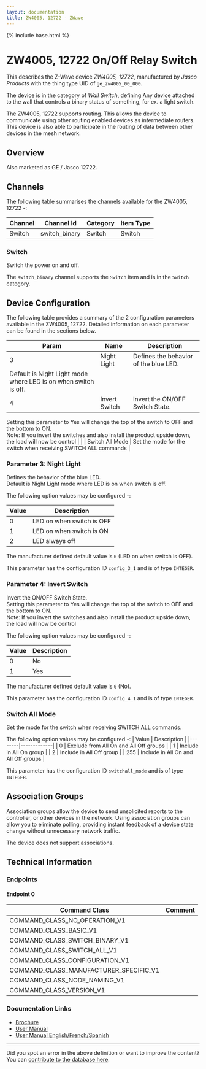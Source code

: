 ```yaml
---
layout: documentation
title: ZW4005, 12722 - ZWave
---
```


{% include base.html %}

# ZW4005, 12722 On/Off Relay Switch
This describes the Z-Wave device *ZW4005, 12722*, manufactured by *Jasco Products* with the thing type UID of ```ge_zw4005_00_000```.

The device is in the category of *Wall Switch*, defining Any device attached to the wall that controls a binary status of something, for ex. a light switch.

The ZW4005, 12722 supports routing. This allows the device to communicate using other routing enabled devices as intermediate routers.  This device is also able to participate in the routing of data between other devices in the mesh network.

## Overview

Also marketed as GE / Jasco 12722.

## Channels

The following table summarises the channels available for the ZW4005, 12722 -:

| Channel | Channel Id | Category | Item Type |
|---------|------------|----------|-----------|
| Switch | switch_binary | Switch | Switch | 

### Switch

Switch the power on and off.

The ```switch_binary``` channel supports the ```Switch``` item and is in the ```Switch``` category.



## Device Configuration

The following table provides a summary of the 2 configuration parameters available in the ZW4005, 12722.
Detailed information on each parameter can be found in the sections below.

| Param | Name  | Description |
|-------|-------|-------------|
| 3 | Night Light | Defines the behavior of the blue LED.  
Default is Night Light mode where LED is on when switch is off. |
| 4 | Invert Switch | Invert the ON/OFF Switch State.  
Setting this parameter to Yes will change the top of the switch to OFF and the bottom to ON.  
Note: If you invert the switches and also install the product upside down, the load will now be control |
|  | Switch All Mode | Set the mode for the switch when receiving SWITCH ALL commands |

### Parameter 3: Night Light

Defines the behavior of the blue LED.  
Default is Night Light mode where LED is on when switch is off.

The following option values may be configured -:

| Value  | Description |
|--------|-------------|
| 0 | LED on when switch is OFF |
| 1 | LED on when switch is ON |
| 2 | LED always off |

The manufacturer defined default value is ```0``` (LED on when switch is OFF).

This parameter has the configuration ID ```config_3_1``` and is of type ```INTEGER```.


### Parameter 4: Invert Switch

Invert the ON/OFF Switch State.  
Setting this parameter to Yes will change the top of the switch to OFF and the bottom to ON.  
Note: If you invert the switches and also install the product upside down, the load will now be control

The following option values may be configured -:

| Value  | Description |
|--------|-------------|
| 0 | No |
| 1 | Yes |

The manufacturer defined default value is ```0``` (No).

This parameter has the configuration ID ```config_4_1``` and is of type ```INTEGER```.

### Switch All Mode

Set the mode for the switch when receiving SWITCH ALL commands.

The following option values may be configured -:
| Value  | Description |
|--------|-------------|
| 0 | Exclude from All On and All Off groups |
| 1 | Include in All On group |
| 2 | Include in All Off group |
| 255 | Include in All On and All Off groups |

This parameter has the configuration ID ```switchall_mode``` and is of type ```INTEGER```.


## Association Groups

Association groups allow the device to send unsolicited reports to the controller, or other devices in the network. Using association groups can allow you to eliminate polling, providing instant feedback of a device state change without unnecessary network traffic.

The device does not support associations.
## Technical Information

### Endpoints

#### Endpoint 0

| Command Class | Comment |
|---------------|---------|
| COMMAND_CLASS_NO_OPERATION_V1| |
| COMMAND_CLASS_BASIC_V1| |
| COMMAND_CLASS_SWITCH_BINARY_V1| |
| COMMAND_CLASS_SWITCH_ALL_V1| |
| COMMAND_CLASS_CONFIGURATION_V1| |
| COMMAND_CLASS_MANUFACTURER_SPECIFIC_V1| |
| COMMAND_CLASS_NODE_NAMING_V1| |
| COMMAND_CLASS_VERSION_V1| |

### Documentation Links

* [Brochure](https://www.cd-jackson.com/zwave_device_uploads/48/12722.pdf)
* [User Manual](https://www.cd-jackson.com/zwave_device_uploads/48/12722-EnFrSp-QStart-V1-081814.pdf)
* [User Manual English/French/Spanish](https://www.cd-jackson.com/zwave_device_uploads/48/26931-EnFrSp-QSG-v1-3.pdf)

---

Did you spot an error in the above definition or want to improve the content?
You can [contribute to the database here](http://www.cd-jackson.com/index.php/zwave/zwave-device-database/zwave-device-list/devicesummary/48).

